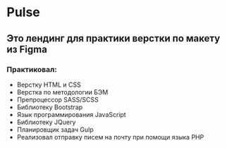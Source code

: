 # Pulse
## Это лендинг для практики верстки по макету из Figma
### Практиковал:
- Верстку HTML и CSS
- Верстка по методологии БЭМ
- Препроцессор SASS/SCSS
- Библиотеку Bootstrap
- Язык программирования JavaScript
- Библиотеку JQuery
- Планировщик задач Gulp
- Реализовал отправку писем на почту при помощи языка PHP
